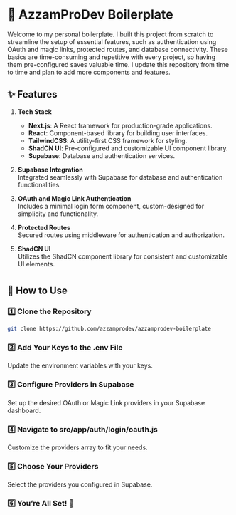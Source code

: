 # 🚀 AzzamProDev Boilerplate

Welcome to my personal boilerplate. I built this project from scratch to streamline the setup of essential features, such as authentication using OAuth and magic links, protected routes, and database connectivity. These basics are time-consuming and repetitive with every project, so having them pre-configured saves valuable time. I update this repository from time to time and plan to add more components and features.

## ✨ Features

1. **Tech Stack**

   - **Next.js**: A React framework for production-grade applications.
   - **React**: Component-based library for building user interfaces.
   - **TailwindCSS**: A utility-first CSS framework for styling.
   - **ShadCN UI**: Pre-configured and customizable UI component library.
   - **Supabase**: Database and authentication services.

2. **Supabase Integration**  
   Integrated seamlessly with Supabase for database and authentication functionalities.

3. **OAuth and Magic Link Authentication**  
   Includes a minimal login form component, custom-designed for simplicity and functionality.

4. **Protected Routes**  
   Secured routes using middleware for authentication and authorization.

5. **ShadCN UI**  
   Utilizes the ShadCN component library for consistent and customizable UI elements.

#

## 📖 How to Use

### 1️⃣ Clone the Repository

```bash
git clone https://github.com/azzamprodev/azzamprodev-boilerplate
```

### 2️⃣ Add Your Keys to the .env File

Update the environment variables with your keys.

### 3️⃣ Configure Providers in Supabase

Set up the desired OAuth or Magic Link providers in your Supabase dashboard.

### 4️⃣ Navigate to src/app/auth/login/oauth.js

Customize the providers array to fit your needs.

### 5️⃣ Choose Your Providers

Select the providers you configured in Supabase.

### 6️⃣ You’re All Set! 🎉
